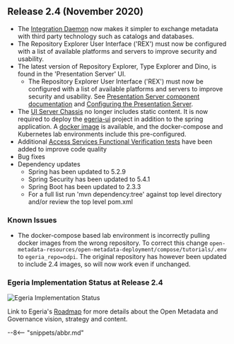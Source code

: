 <!-- SPDX-License-Identifier: CC-BY-4.0 -->
<!-- Copyright Contributors to the Egeria project. -->

## Release 2.4 (November 2020)

* The [Integration Daemon](/concepts/integration-daemon)
  now makes it simpler to exchange metadata with third party technology such as catalogs and databases.
* The Repository Explorer User Interface ('REX') must now be configured with a list of available 
  platforms and servers to improve security and usability. 
* The latest version of Repository Explorer, Type Explorer and Dino, is found 
  in the 'Presentation Server' UI.
  * The Repository Explorer User Interface ('REX') must now be configured with a list of available
    platforms and servers to improve security and usability. See
    [Presentation Server component documentation](https://github.com/odpi/egeria/tree/main/open-metadata-implementation/user-interfaces/presentation-server)
    and
    [Configuring the Presentation Server](https://github.com/odpi/egeria/blob/main/open-metadata-implementation/admin-services/docs/user/configuring-the-presentation-server.md).
* The [UI Server Chassis](https://github.com/odpi/egeria/tree/main/open-metadata-implementation/user-interfaces/ui-chassis/ui-chassis-spring)
  no longer includes static content. It is now required to deploy the [egeria-ui]( https://github.com/odpi/egeria-ui)
  project in addition to the spring application.
  A [docker image](https://hub.docker.com/r/odpi/egeria-uistatic) is available, 
  and the docker-compose and Kubernetes
  lab environments include this pre-configured.
* Additional [Access Services Functional Verification tests](https://github.com/odpi/egeria/tree/main/open-metadata-test/open-metadata-fvt/access-services-fvt) have been added to improve code quality
* Bug fixes
* Dependency updates
  * Spring has been updated to 5.2.9
  * Spring Security has been updated to 5.4.1
  * Spring Boot has been updated to 2.3.3
  * For a full list run 'mvn dependency:tree' against top level directory and/or review the top level pom.xml

### Known Issues

* The docker-compose based lab environment is incorrectly pulling docker images from the wrong repository.  To correct this change `open-metadata-resources/open-metadata-deployment/compose/tutorials/.env` to `egeria_repo=odpi`. The original repository
has however been updated to include 2.4 images, so will now work even if unchanged.



### Egeria Implementation Status at Release 2.4

![Egeria Implementation Status](functional-organization-showing-implementation-status-for-2.4.png)

Link to Egeria's [Roadmap](/release-notes/roadmap/) for more details about the
Open Metadata and Governance vision, strategy and content.

--8<-- "snippets/abbr.md"
